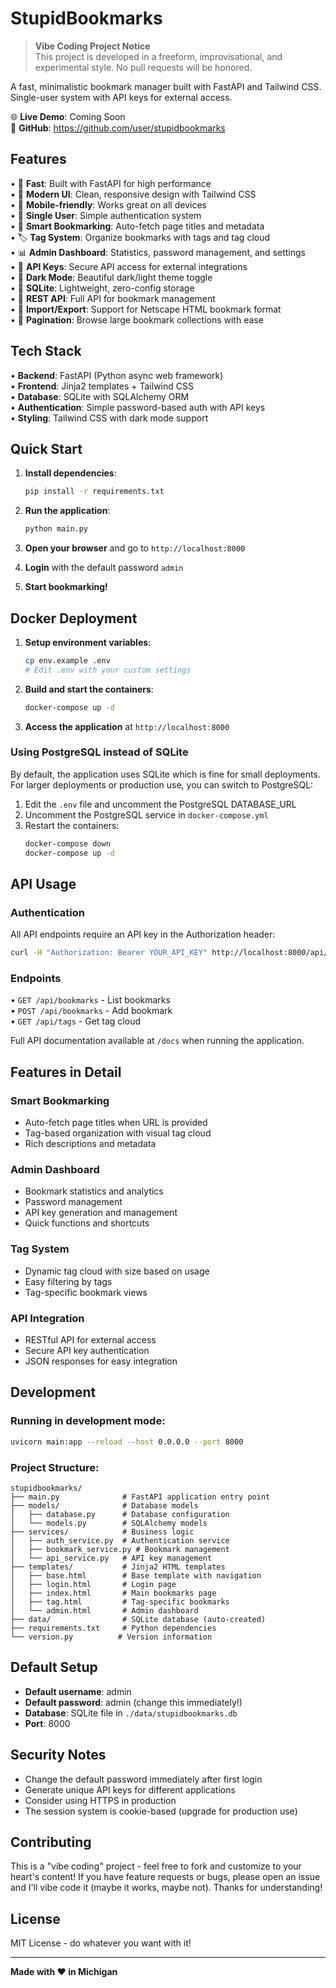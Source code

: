 # StupidBookmarks

> **Vibe Coding Project Notice**  
> This project is developed in a freeform, improvisational, and experimental style. No pull requests will be honored.

A fast, minimalistic bookmark manager built with FastAPI and Tailwind CSS. Single-user system with API keys for external access.

🌐 **Live Demo**: Coming Soon  
🔗 **GitHub**: https://github.com/user/stupidbookmarks

## Features

• 🚀 **Fast**: Built with FastAPI for high performance  
• 🎨 **Modern UI**: Clean, responsive design with Tailwind CSS  
• 📱 **Mobile-friendly**: Works great on all devices  
• 🔐 **Single User**: Simple authentication system  
• 🔖 **Smart Bookmarking**: Auto-fetch page titles and metadata  
• 🏷️ **Tag System**: Organize bookmarks with tags and tag cloud  
• 📊 **Admin Dashboard**: Statistics, password management, and settings  
• 🔑 **API Keys**: Secure API access for external integrations  
• 🌙 **Dark Mode**: Beautiful dark/light theme toggle  
• 💾 **SQLite**: Lightweight, zero-config storage  
• 📡 **REST API**: Full API for bookmark management  
• 📄 **Import/Export**: Support for Netscape HTML bookmark format  
• 📃 **Pagination**: Browse large bookmark collections with ease  

## Tech Stack

• **Backend**: FastAPI (Python async web framework)  
• **Frontend**: Jinja2 templates + Tailwind CSS  
• **Database**: SQLite with SQLAlchemy ORM  
• **Authentication**: Simple password-based auth with API keys  
• **Styling**: Tailwind CSS with dark mode support  

## Quick Start

1. **Install dependencies**:
   ```bash
   pip install -r requirements.txt
   ```

2. **Run the application**:
   ```bash
   python main.py
   ```

3. **Open your browser** and go to `http://localhost:8000`

4. **Login** with the default password `admin`

5. **Start bookmarking!**

## Docker Deployment

1. **Setup environment variables**:
   ```bash
   cp env.example .env
   # Edit .env with your custom settings
   ```

2. **Build and start the containers**:
   ```bash
   docker-compose up -d
   ```

3. **Access the application** at `http://localhost:8000`

### Using PostgreSQL instead of SQLite

By default, the application uses SQLite which is fine for small deployments.
For larger deployments or production use, you can switch to PostgreSQL:

1. Edit the `.env` file and uncomment the PostgreSQL DATABASE_URL
2. Uncomment the PostgreSQL service in `docker-compose.yml`
3. Restart the containers:
   ```bash
   docker-compose down
   docker-compose up -d
   ```

## API Usage

### Authentication

All API endpoints require an API key in the Authorization header:

```bash
curl -H "Authorization: Bearer YOUR_API_KEY" http://localhost:8000/api/bookmarks
```

### Endpoints

• `GET /api/bookmarks` - List bookmarks  
• `POST /api/bookmarks` - Add bookmark  
• `GET /api/tags` - Get tag cloud  

Full API documentation available at `/docs` when running the application.

## Features in Detail

### Smart Bookmarking
- Auto-fetch page titles when URL is provided
- Tag-based organization with visual tag cloud
- Rich descriptions and metadata

### Admin Dashboard
- Bookmark statistics and analytics
- Password management
- API key generation and management
- Quick functions and shortcuts

### Tag System
- Dynamic tag cloud with size based on usage
- Easy filtering by tags
- Tag-specific bookmark views

### API Integration
- RESTful API for external access
- Secure API key authentication
- JSON responses for easy integration

## Development

### Running in development mode:
```bash
uvicorn main:app --reload --host 0.0.0.0 --port 8000
```

### Project Structure:
```
stupidbookmarks/
├── main.py              # FastAPI application entry point
├── models/              # Database models
│   ├── database.py      # Database configuration
│   └── models.py        # SQLAlchemy models
├── services/            # Business logic
│   ├── auth_service.py  # Authentication service
│   ├── bookmark_service.py # Bookmark management
│   └── api_service.py   # API key management
├── templates/           # Jinja2 HTML templates
│   ├── base.html        # Base template with navigation
│   ├── login.html       # Login page
│   ├── index.html       # Main bookmarks page
│   ├── tag.html         # Tag-specific bookmarks
│   └── admin.html       # Admin dashboard
├── data/                # SQLite database (auto-created)
├── requirements.txt     # Python dependencies
└── version.py          # Version information
```

## Default Setup

- **Default username**: admin
- **Default password**: admin (change this immediately!)
- **Database**: SQLite file in `./data/stupidbookmarks.db`
- **Port**: 8000

## Security Notes

- Change the default password immediately after first login
- Generate unique API keys for different applications
- Consider using HTTPS in production
- The session system is cookie-based (upgrade for production use)

## Contributing

This is a "vibe coding" project - feel free to fork and customize to your heart's content! If you have feature requests or bugs, please open an issue and I'll vibe code it (maybe it works, maybe not). Thanks for understanding!

## License

MIT License - do whatever you want with it!

---

**Made with ❤️ in Michigan**

